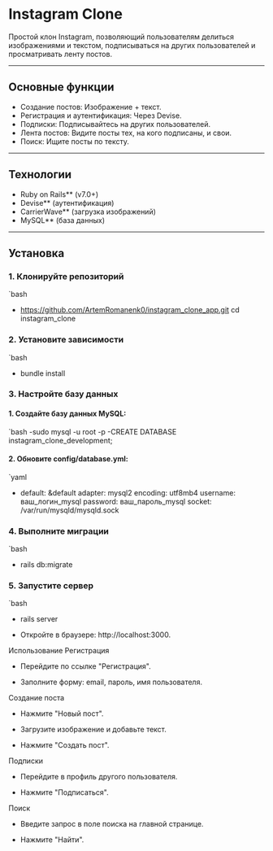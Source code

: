 # Instagram Clone

Простой клон Instagram, позволяющий пользователям делиться изображениями и текстом, подписываться на других пользователей и просматривать ленту постов.

---

## Основные функции

- Создание постов: Изображение + текст.
- Регистрация и аутентификация: Через Devise.
- Подписки: Подписывайтесь на других пользователей.
- Лента постов: Видите посты тех, на кого подписаны, и свои.
- Поиск: Ищите посты по тексту.

---

## Технологии

- Ruby on Rails** (v7.0+)
- Devise** (аутентификация)
- CarrierWave** (загрузка изображений)
- MySQL** (база данных)

---

## Установка

### 1. Клонируйте репозиторий
`bash
- https://github.com/ArtemRomanenk0/instagram_clone_app.git
cd instagram_clone 

### 2. Установите зависимости
`bash
- bundle install
 
### 3. Настройте базу данных
 #### 1. Создайте базу данных MySQL:
`bash
-sudo mysql -u root -p
-CREATE DATABASE instagram_clone_development;

 #### 2. Обновите config/database.yml:
`yaml
   - default: &default
      adapter: mysql2
      encoding: utf8mb4
      username: ваш_логин_mysql
      password: ваш_пароль_mysql
      socket: /var/run/mysqld/mysqld.sock

### 4. Выполните миграции
`bash
- rails db:migrate

### 5. Запустите сервер
`bash
- rails server

- Откройте в браузере: http://localhost:3000.


Использование
Регистрация

   - Перейдите по ссылке "Регистрация".

   - Заполните форму: email, пароль, имя пользователя.

Создание поста

   - Нажмите "Новый пост".

   - Загрузите изображение и добавьте текст.

   - Нажмите "Создать пост".

Подписки

   - Перейдите в профиль другого пользователя.

   - Нажмите "Подписаться".

Поиск

   - Введите запрос в поле поиска на главной странице.

   - Нажмите "Найти".



